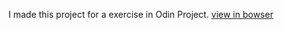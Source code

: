 I made this project for a exercise in Odin Project.
 [view in bowser](https://nidhish1407.github.io/Etch-a-sketch/)